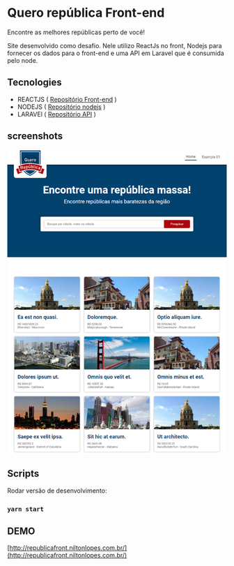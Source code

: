 # Quero república Front-end

Encontre as melhores repúblicas perto de você!

Site desenvolvido como desafio. Nele utilizo ReactJs no front, Nodejs para fornecer os dados para o front-end e uma API em Laravel que é consumida pelo node.

## Tecnologies

- REACTJS ( [Repositório Front-end](https://github.com/niltonslf/quero-republica-front-end) )
- NODEJS ( [Repositório nodejs](https://github.com/niltonslf/quero-republica-node) )
- LARAVEl ( [Repositório API](https://github.com/niltonslf/quero-republica-api) )

## screenshots

![image](front.png)

## Scripts

Rodar versão de desenvolvimento:

### `yarn start`

## DEMO

[http://republicafront.niltonlopes.com.br/](http://republicafront.niltonlopes.com.br/)
